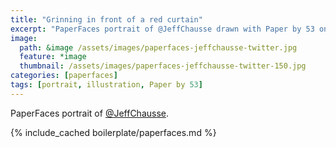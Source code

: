 ```yaml
---
title: "Grinning in front of a red curtain"
excerpt: "PaperFaces portrait of @JeffChausse drawn with Paper by 53 on an iPad."
image: 
  path: &image /assets/images/paperfaces-jeffchausse-twitter.jpg 
  feature: *image
  thumbnail: /assets/images/paperfaces-jeffchausse-twitter-150.jpg
categories: [paperfaces]
tags: [portrait, illustration, Paper by 53]
---
```


PaperFaces portrait of [@JeffChausse](https://twitter.com/JeffChausse).

{% include_cached boilerplate/paperfaces.md %}
